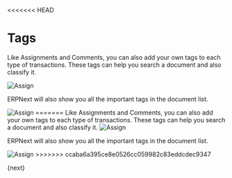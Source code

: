 <<<<<<< HEAD
# Tags

Like Assignments and Comments, you can also add your own tags to each type of transactions. These tags can help you search a document and also classify it. 

<img class="screenshot" alt="Assign" src="/docs/assets/img/collaboration-tools/tags-1.png">

ERPNext will also show you all the important tags in the document list.

<img class="screenshot" alt="Assign" src="/docs/assets/img/collaboration-tools/tags-2.png">
=======
Like Assignments and Comments, you can also add your own tags to each type of transactions. These tags can help you search a document and also classify it. 

<img class="screenshot" alt="Assign" src="{{docs_base_url}}/assets/img/collaboration-tools/tags-1.png">

ERPNext will also show you all the important tags in the document list.

<img class="screenshot" alt="Assign" src="{{docs_base_url}}/assets/img/collaboration-tools/tags-2.png">
>>>>>>> ccaba6a395ce8e0526cc059982c83eddcdec9347

{next}
